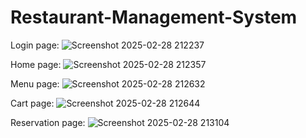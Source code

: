 # Restaurant-Management-System

Login page:
![Screenshot 2025-02-28 212237](https://github.com/user-attachments/assets/c90d6bc6-a899-4ae8-83a2-f8c862d235f0)

Home page:
![Screenshot 2025-02-28 212357](https://github.com/user-attachments/assets/2e4278a1-a977-4d4b-83d3-ae1f4f1f0526)

Menu page:
![Screenshot 2025-02-28 212632](https://github.com/user-attachments/assets/b5872559-a05b-4962-bd66-1e919db283eb)

Cart page:
![Screenshot 2025-02-28 212644](https://github.com/user-attachments/assets/e11c64e2-8a57-409f-a81a-867e4926ae03)

Reservation page:
![Screenshot 2025-02-28 213104](https://github.com/user-attachments/assets/564ff8d3-1867-4c86-88f2-f3b3d1145cd3)



